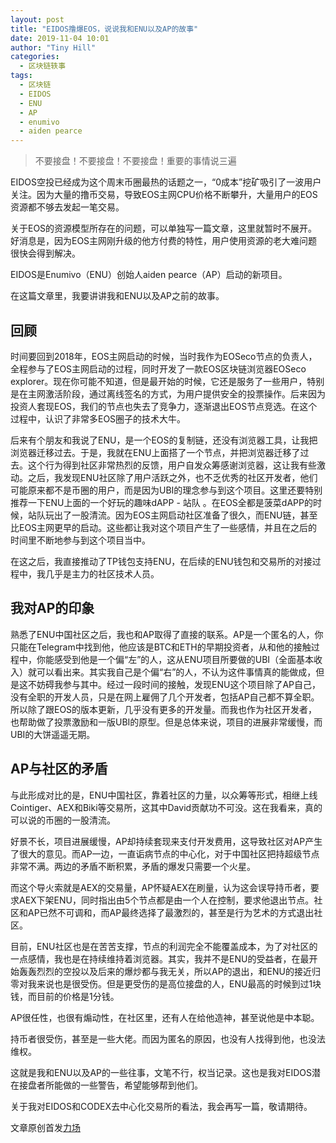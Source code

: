 ```yaml
---
layout: post
title: "EIDOS撸爆EOS，说说我和ENU以及AP的故事"
date: 2019-11-04 10:01
author: "Tiny Hill"
categories:
  - 区块链轶事
tags:
  - 区块链
  - EIDOS
  - ENU
  - AP
  - enumivo
  - aiden pearce
---
```

> 不要接盘！不要接盘！不要接盘！重要的事情说三遍

EIDOS空投已经成为这个周末币圈最热的话题之一，“0成本”挖矿吸引了一波用户关注。因为大量的撸币交易，导致EOS主网CPU价格不断攀升，大量用户的EOS资源都不够去发起一笔交易。

关于EOS的资源模型所存在的问题，可以单独写一篇文章，这里就暂时不展开。好消息是，因为EOS主网刚升级的他方付费的特性，用户使用资源的老大难问题很快会得到解决。

EIDOS是Enumivo（ENU）创始人aiden pearce（AP）启动的新项目。

在这篇文章里，我要讲讲我和ENU以及AP之前的故事。

## 回顾

时间要回到2018年，EOS主网启动的时候，当时我作为EOSeco节点的负责人，全程参与了EOS主网启动的过程，同时开发了一款EOS区块链浏览器EOSeco explorer。现在你可能不知道，但是最开始的时候，它还是服务了一些用户，特别是在主网激活阶段，通过离线签名的方式，为用户提供安全的投票操作。后来因为投资人套现EOS，我们的节点也失去了竞争力，逐渐退出EOS节点竞选。在这个过程中，认识了非常多EOS圈子的技术大牛。

后来有个朋友和我说了ENU，是一个EOS的复制链，还没有浏览器工具，让我把浏览器迁移过去。于是，我就在ENU上面搭了一个节点，并把浏览器迁移了过去。这个行为得到社区非常热烈的反馈，用户自发众筹感谢浏览器，这让我有些激动。之后，我发现ENU社区除了用户活跃之外，也不乏优秀的社区开发者，他们可能原来都不是币圈的用户，而是因为UBI的理念参与到这个项目。这里还要特别推荐一下ENU上面的一个好玩的趣味dAPP - 站队  。在EOS全都是菠菜dAPP的时候，站队玩出了一股清流。因为EOS主网启动社区准备了很久，而ENU链，甚至比EOS主网更早的启动。这些都让我对这个项目产生了一些感情，并且在之后的时间里不断地参与到这个项目当中。

在这之后，我直接推动了TP钱包支持ENU，在后续的ENU钱包和交易所的对接过程中，我几乎是主力的社区技术人员。

## 我对AP的印象
熟悉了ENU中国社区之后，我也和AP取得了直接的联系。AP是一个匿名的人，你只能在Telegram中找到他，他应该是BTC和ETH的早期投资者，从和他的接触过程中，你能感受到他是一个偏“左”的人，这从ENU项目所要做的UBI（全面基本收入）就可以看出来。其实我自己是个偏“右”的人，不认为这件事情真的能做成，但是这不妨碍我参与其中。经过一段时间的接触，发现ENU这个项目除了AP自己，没有全职的开发人员，只是在网上雇佣了几个开发者，包括AP自己都不算全职。所以除了跟EOS的版本更新，几乎没有更多的开发量。而我也作为社区开发者，也帮助做了投票激励和一版UBI的原型。但是总体来说，项目的进展非常缓慢，而UBI的大饼遥遥无期。

## AP与社区的矛盾
与此形成对比的是，ENU中国社区，靠着社区的力量，以众筹等形式，相继上线Cointiger、AEX和Biki等交易所，这其中David贡献功不可没。这在我看来，真的可以说的币圈的一股清流。

好景不长，项目进展缓慢，AP却持续套现来支付开发费用，这导致社区对AP产生了很大的意见。而AP一边，一直诟病节点的中心化，对于中国社区把持超级节点非常不满。两边的矛盾不断积累，矛盾的爆发只需要一个火星。

而这个导火索就是AEX的交易量，AP怀疑AEX在刷量，认为这会误导持币者，要求AEX下架ENU，同时指出由5个节点都是由一个人在控制，要求他退出节点。社区和AP已然不可调和，而AP最终选择了最激烈的，甚至是行为艺术的方式退出社区。

目前，ENU社区也是在苦苦支撑，节点的利润完全不能覆盖成本，为了对社区的一点感情，我也是在持续维持着浏览器。其实，我并不是ENU的受益者，在最开始轰轰烈烈的空投以及后来的爆炒都与我无关，所以AP的退出，和ENU的接近归零对我来说也是很受伤。但是更受伤的是高位接盘的人，ENU最高的时候到过1块钱，而目前的价格是1分钱。

AP很任性，也很有煽动性，在社区里，还有人在给他造神，甚至说他是中本聪。

持币者很受伤，甚至是一些大佬。而因为匿名的原因，也没有人找得到他，也没法维权。

这就是我和ENU以及AP的一些往事，文笔不行，权当记录。这也是我对EIDOS潜在接盘者所能做的一些警告，希望能够帮到他们。

关于我对EIDOS和CODEX去中心化交易所的看法，我会再写一篇，敬请期待。

文章原创首发[力场](https://lichang.io/articleDetail/909965)
